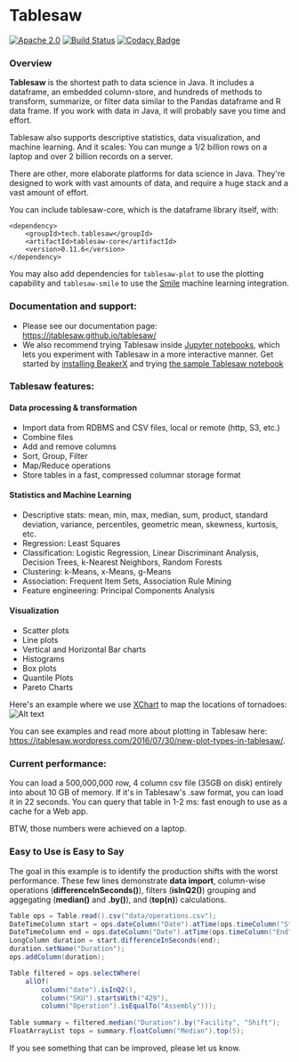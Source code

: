 Tablesaw
=======

[![Apache 2.0](https://img.shields.io/github/license/nebula-plugins/nebula-project-plugin.svg)](http://www.apache.org/licenses/LICENSE-2.0)
[![Build Status](https://travis-ci.org/jtablesaw/tablesaw.svg?branch=master)](https://travis-ci.org/jtablesaw/tablesaw)
[![Codacy Badge](https://api.codacy.com/project/badge/Grade/5029f48d00c24f1ea378b090210cf7da)](https://www.codacy.com/app/jtablesaw/tablesaw?utm_source=github.com&amp;utm_medium=referral&amp;utm_content=jtablesaw/tablesaw&amp;utm_campaign=Badge_Grade)

### Overview

__Tablesaw__ is the shortest path to data science in Java. It includes a dataframe, an embedded column-store, and hundreds of methods to transform, summarize, or filter data similar to the Pandas dataframe and R data frame. If you work with data in Java, it will probably save you time and effort.

Tablesaw also supports descriptive statistics, data visualization, and machine learning. And it scales: You can munge a 1/2 billion rows on a laptop and over 2 billion records on a server. 

There are other, more elaborate platforms for data science in Java. They're designed to work with vast amounts of data, and  require a huge stack and a vast amount of effort.

You can include tablesaw-core, which is the dataframe library itself, with: 

    <dependency>
        <groupId>tech.tablesaw</groupId>
        <artifactId>tablesaw-core</artifactId>
        <version>0.11.6</version>
    </dependency>

You may also add dependencies for `tablesaw-plot` to use the plotting capability and `tablesaw-smile` to use the [Smile](https://github.com/haifengl/smile) machine learning integration.

### Documentation and support:

* Please see our documentation page: https://jtablesaw.github.io/tablesaw/ 
* We also recommend trying Tablesaw inside [Jupyter notebooks](http://arogozhnikov.github.io/2016/09/10/jupyter-features.html), which lets you experiment with Tablesaw in a more interactive manner. Get started by [installing BeakerX](http://beakerx.com/documentation) and trying [the sample Tablesaw notebook](https://github.com/twosigma/beakerx/blob/master/doc/groovy/Tablesaw.ipynb)

### Tablesaw features: 

#### Data processing & transformation
* Import data from RDBMS and CSV files, local or remote (http, S3, etc.)
* Combine files
* Add and remove columns
* Sort, Group, Filter 
* Map/Reduce operations
* Store tables in a fast, compressed columnar storage format

#### Statistics and Machine Learning
* Descriptive stats: mean, min, max, median, sum, product, standard deviation, variance, percentiles, geometric mean, skewness, kurtosis, etc.
* Regression: Least Squares
* Classification: Logistic Regression, Linear Discriminant Analysis, Decision Trees, k-Nearest Neighbors, Random Forests
* Clustering: k-Means, x-Means, g-Means
* Association: Frequent Item Sets, Association Rule Mining
* Feature engineering: Principal Components Analysis

#### Visualization
* Scatter plots
* Line plots
* Vertical and Horizontal Bar charts
* Histograms 
* Box plots
* Quantile Plots
* Pareto Charts

Here's an example where we use [XChart](https://github.com/timmolter/XChart) to map the locations of tornadoes: 
![Alt text](https://jtablesaw.files.wordpress.com/2016/07/tornados3.png?w=809)

You can see examples and read more about plotting in Tablesaw here: https://jtablesaw.wordpress.com/2016/07/30/new-plot-types-in-tablesaw/.

### Current performance:
You can load a 500,000,000 row, 4 column csv file (35GB on disk) entirely into about 10 GB of memory. If it's in Tablesaw's .saw format, you can load it in 22 seconds. You can query that table in 1-2 ms: fast enough to use as a cache for a Web app.

BTW, those numbers were achieved on a laptop.

### Easy to Use is Easy to Say
The goal in this example is to identify the production shifts with the worst performance. These few lines demonstrate __data import__, column-wise operations (__differenceInSeconds()__), filters (__isInQ2()__) grouping and aggegating (__median()__ and __.by()__), and (__top(n)__) calculations. 

```java
Table ops = Table.read().csv("data/operations.csv");                             // load data
DateTimeColumn start = ops.dateColumn("Date").atTime(ops.timeColumn("Start"));
DateTimeColumn end = ops.dateColumn("Date").atTime(ops.timeColumn("End");
LongColumn duration = start.differenceInSeconds(end);                            // calc duration
duration.setName("Duration");
ops.addColumn(duration);

Table filtered = ops.selectWhere(                                                // filter
    allOf(
        column("date").isInQ2(),
        column("SKU").startsWith("429"),
        column("Operation").isEqualTo("Assembly")));
   
Table summary = filtered.median("Duration").by("Facility", "Shift");             // group medians
FloatArrayList tops = summary.floatColumn("Median").top(5);                      // get "slowest"
```

If you see something that can be improved, please let us know.
